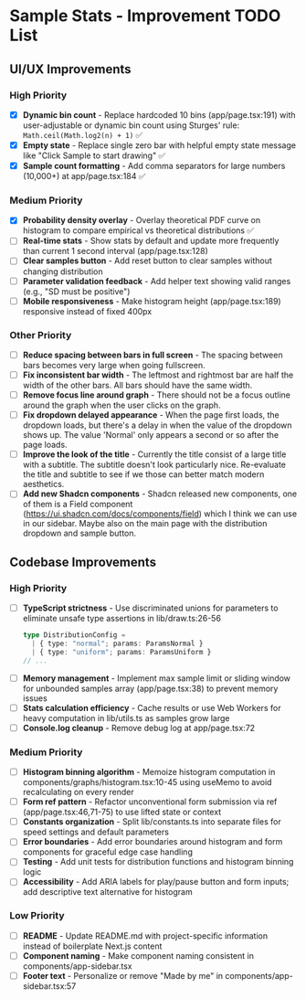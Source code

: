 # Sample Stats - Improvement TODO List

## UI/UX Improvements

### High Priority

- [x] **Dynamic bin count** - Replace hardcoded 10 bins (app/page.tsx:191) with user-adjustable or dynamic bin count using Sturges' rule: `Math.ceil(Math.log2(n) + 1)` ✅
- [x] **Empty state** - Replace single zero bar with helpful empty state message like "Click Sample to start drawing" ✅
- [x] **Sample count formatting** - Add comma separators for large numbers (10,000+) at app/page.tsx:184 ✅

### Medium Priority

- [x] **Probability density overlay** - Overlay theoretical PDF curve on histogram to compare empirical vs theoretical distributions ✅
- [ ] **Real-time stats** - Show stats by default and update more frequently than current 1 second interval (app/page.tsx:128)
- [ ] **Clear samples button** - Add reset button to clear samples without changing distribution
- [ ] **Parameter validation feedback** - Add helper text showing valid ranges (e.g., "SD must be positive")
- [ ] **Mobile responsiveness** - Make histogram height (app/page.tsx:189) responsive instead of fixed 400px

### Other Priority

- [ ] **Reduce spacing between bars in full screen** - The spacing between bars becomes very large when going fullscreen.
- [ ] **Fix inconsistent bar width** - The leftmost and rightmost bar are half the width of the other bars. All bars should have the same width.
- [ ] **Remove focus line around graph** - There should not be a focus outline around the graph when the user clicks on the graph.
- [ ] **Fix dropdown delayed appearance** - When the page first loads, the dropdown loads, but there's a delay in when the value of the dropdown shows up. The value 'Normal' only appears a second or so after the page loads.
- [ ] **Improve the look of the title** - Currently the title consist of a large title with a subtitle. The subtitle doesn't look particularly nice. Re-evaluate the title and subtitle to see if we those can better match modern aesthetics.
- [ ] **Add new Shadcn components** - Shadcn released new components, one of them is a Field component (https://ui.shadcn.com/docs/components/field) which I think we can use in our sidebar. Maybe also on the main page with the distribution dropdown and sample button.

## Codebase Improvements

### High Priority

- [ ] **TypeScript strictness** - Use discriminated unions for parameters to eliminate unsafe type assertions in lib/draw.ts:26-56
  ```typescript
  type DistributionConfig =
    | { type: "normal"; params: ParamsNormal }
    | { type: "uniform"; params: ParamsUniform }
  // ...
  ```
- [ ] **Memory management** - Implement max sample limit or sliding window for unbounded samples array (app/page.tsx:38) to prevent memory issues
- [ ] **Stats calculation efficiency** - Cache results or use Web Workers for heavy computation in lib/utils.ts as samples grow large
- [ ] **Console.log cleanup** - Remove debug log at app/page.tsx:72

### Medium Priority

- [ ] **Histogram binning algorithm** - Memoize histogram computation in components/graphs/histogram.tsx:10-45 using useMemo to avoid recalculating on every render
- [ ] **Form ref pattern** - Refactor unconventional form submission via ref (app/page.tsx:46,71-75) to use lifted state or context
- [ ] **Constants organization** - Split lib/constants.ts into separate files for speed settings and default parameters
- [ ] **Error boundaries** - Add error boundaries around histogram and form components for graceful edge case handling
- [ ] **Testing** - Add unit tests for distribution functions and histogram binning logic
- [ ] **Accessibility** - Add ARIA labels for play/pause button and form inputs; add descriptive text alternative for histogram

### Low Priority

- [ ] **README** - Update README.md with project-specific information instead of boilerplate Next.js content
- [ ] **Component naming** - Make component naming consistent in components/app-sidebar.tsx
- [ ] **Footer text** - Personalize or remove "Made by me" in components/app-sidebar.tsx:57
